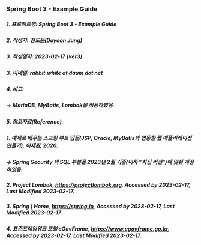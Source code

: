 ### Spring Boot 3 - Example Guide

##### 1. 프로젝트명: Spring Boot 3 - Example Guide
##### 2. 작성자: 정도윤(Doyoon Jung)
##### 3. 작성일자: 2023-02-17 (ver3)
##### 3. 이메일: rabbit.white at daum dot net
##### 4. 비고:
##### -> MariaDB, MyBatis, Lombok을 적용하였음.
##### 5. 참고자료(Reference)
##### 1. 예제로 배우는 스프링 부트 입문(JSP, Oracle, MyBatis와 연동한 웹 애플리케이션 만들기), 이재환, 2020.
##### -> Spring Security 외 SQL 부분을 2023년 2월 기준(이하 "최신 버전")에 맞춰 개정하였음.
##### 2. Project Lombok, https://projectlombok.org, Accessed by 2023-02-17, Last Modified 2023-02-17.
##### 3. Spring | Home, https://spring.io, Accessed by 2023-02-17, Last Modified 2023-02-17.
##### 4. 표준프레임워크 포털 eGovFrame, https://www.egovframe.go.kr, Accessed by 2023-02-17, Last Modified 2023-02-17.
